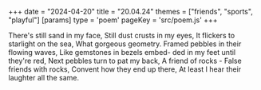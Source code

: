 +++
date = "2024-04-20"
title = "20.04.24"
themes = ["friends", "sports", "playful"]
[params]
  type = 'poem'
  pageKey = 'src/poem.js'
+++

There's still sand in my face,
Still dust crusts in my eyes,
It flickers to starlight on the sea,
What gorgeous geometry.
Framed pebbles in their flowing waves,
Like gemstones in bezels embed-
ded in my feet until they're red,
Next pebbles turn to pat my back,
A friend of rocks -
False friends with rocks,
Convent how they end up there,
At least I hear their laughter all the same.
